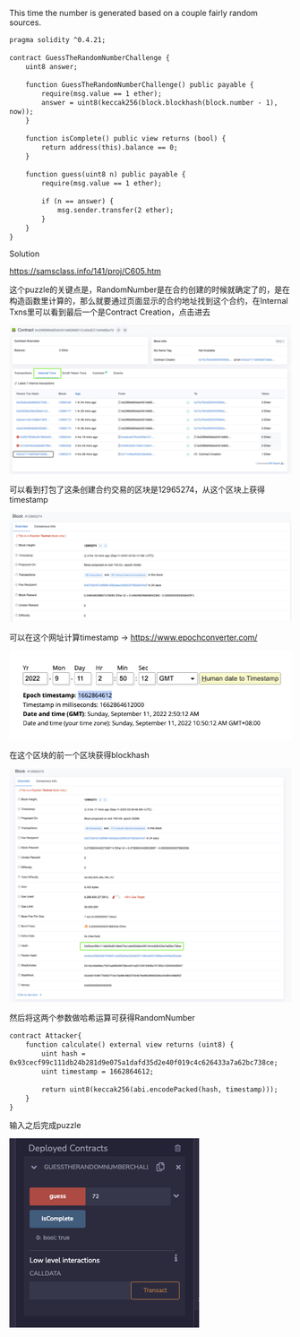 This time the number is generated based on a couple fairly random sources.

```solidity
pragma solidity ^0.4.21;

contract GuessTheRandomNumberChallenge {
    uint8 answer;

    function GuessTheRandomNumberChallenge() public payable {
        require(msg.value == 1 ether);
        answer = uint8(keccak256(block.blockhash(block.number - 1), now));
    }

    function isComplete() public view returns (bool) {
        return address(this).balance == 0;
    }

    function guess(uint8 n) public payable {
        require(msg.value == 1 ether);

        if (n == answer) {
            msg.sender.transfer(2 ether);
        }
    }
}
```







Solution

https://samsclass.info/141/proj/C605.htm

这个puzzle的关键点是，RandomNumber是在合约创建的时候就确定了的，是在构造函数里计算的，那么就要通过页面显示的合约地址找到这个合约，在Internal Txns里可以看到最后一个是Contract Creation，点击进去

![](randomnumcontractdetail.png)

可以看到打包了这条创建合约交易的区块是12965274，从这个区块上获得timestamp

![](latestblocknum.png)

可以在这个网址计算timestamp  -> https://www.epochconverter.com/

![](converttimestamp.png)

在这个区块的前一个区块获得blockhash

![](secondlatestblock.png)

然后将这两个参数做哈希运算可获得RandomNumber

```solidity
contract Attacker{
    function calculate() external view returns (uint8) {
        uint hash = 0x93cecf99c111db24b281d9e075a1dafd35d2e40f019c4c626433a7a62bc738ce;
        uint timestamp = 1662864612;
        
        return uint8(keccak256(abi.encodePacked(hash, timestamp)));
    }
}
```

输入之后完成puzzle

![](guesssuccess.png)



